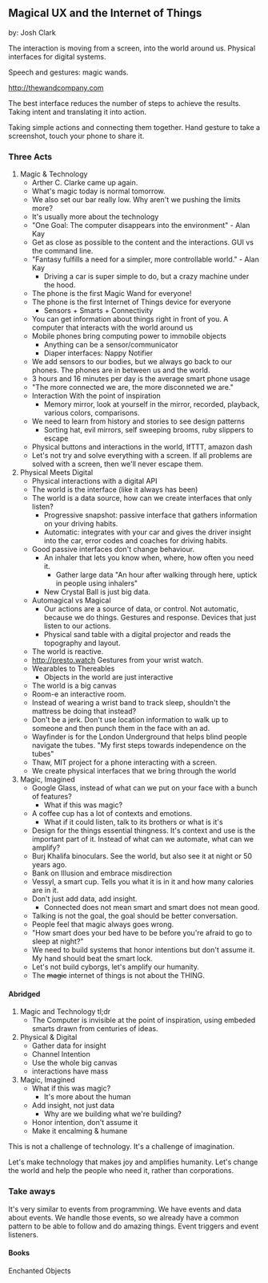 ## Magical UX and the Internet of Things
by: Josh Clark

The interaction is moving from a screen, into the world around us. Physical interfaces for digital systems.

Speech and gestures: magic wands.

<http://thewandcompany.com>

The best interface reduces the number of steps to achieve the results. Taking intent and translating it into action.

Taking simple actions and connecting them together. Hand gesture to take a screenshot, touch your phone to share it.

### Three Acts

1. Magic & Technology
	* Arther C. Clarke came up again.
	* What's magic today is normal tomorrow.
	* We also set our bar really low. Why aren't we pushing the limits more?
	* It's usually more about the technology
	* "One Goal: The computer disappears into the environment" - Alan Kay
	* Get as close as possible to the content and the interactions. GUI vs the command line.
	* "Fantasy fulfills a need for a simpler, more controllable world." - Alan Kay
		* Driving a car is super simple to do, but a crazy machine under the hood.
	* The phone is the first Magic Wand for everyone!
	* The phone is the first Internet of Things device for everyone
		* Sensors + Smarts + Connectivity
	* You can get information about things right in front of you. A computer that interacts with the world around us
	* Mobile phones bring computing power to immobile objects
		* Anything can be a sensor/communicator
		* Diaper interfaces: Nappy Notifier
	* We add sensors to our bodies, but we always go back to our phones. The phones are in between us and the world.
	* 3 hours and 16 minutes per day is the average smart phone usage
	* "The more connected we are, the more disconneted we are."
	* Interaction With the point of inspiration
		* Memory mirror, look at yourself in the mirror, recorded, playback, various colors, comparisons.
	* We need to learn from history and stories to see design patterns
		* Sorting hat, evil mirrors, self sweeping brooms, ruby slippers to escape
	* Physical buttons and interactions in the world, IfTTT, amazon dash
	* Let's not try and solve everything with a screen. If all problems are solved with a screen, then we'll never escape them.
2. Physical Meets Digital
	* Physical interactions with a digital API
	* The world is the interface (like it always has been)
	* The world is a data source, how can we create interfaces that only listen?
		* Progressive snapshot: passive interface that gathers information on your driving habits.
		* Automatic: integrates with your car and gives the driver insight into the car, error codes and coaches for driving habits.
	* Good passive interfaces don't change behaviour.
		* An inhaler that lets you know when, where, how often you need it.
			* Gather large data "An hour after walking through here, uptick in people using inhalers"
		* New Crystal Ball is just big data.
	* Automagical vs Magical
		* Our actions are a source of data, or control. Not automatic, because we do things. Gestures and response. Devices that just listen to our actions.
		* Physical sand table with a digital projector and reads the topography and layout.
	* The world is reactive.
	* <http://presto.watch> Gestures from your wrist watch.
	* Wearables to Thereables
		* Objects in the world are just interactive
	* The world is a big canvas
	* Room-e an interactive room.
	* Instead of wearing a wrist band to track sleep, shouldn't the mattress be doing that instead?
	* Don't be a jerk. Don't use location information to walk up to someone and then punch them in the face with an ad.
	* Wayfinder is for the London Underground that helps blind people navigate the tubes. "My first steps towards independence on the tubes"
	* Thaw, MIT project for a phone interacting with a screen.
	* We create physical interfaces that we bring through the world
3. Magic, Imagined
	* Google Glass, instead of what can we put on your face with a bunch of features? 
		* What if this was magic?
	* A coffee cup has a lot of contexts and emotions.
		* What if it could listen, talk to its brothers or what is it's 
	* Design for the things essential thingness. It's context and use is the important part of it. Instead of what can we automate, what can we amplify?
	* Burj Khalifa binoculars. See the world, but also see it at night or 50 years ago.
	* Bank on Illusion and embrace misdirection
	* Vessyl, a smart cup. Tells you what it is in it and how many calories are in it.
	* Don't just add data, add insight.
		* Connected does not mean smart and smart does not mean good.
	* Talking is not the goal, the goal should be better conversation.
	* People feel that magic always goes wrong.
	* "How smart does your bed have to be before you're afraid to go to sleep at night?"
	* We need to build systems that honor intentions but don't assume it. My hand should beat the smart lock.
	* Let's not build cyborgs, let's amplify our humanity.
	* The ~~magic~~ internet of things is not about the THING.
 
#### Abridged
1. Magic and Technology tl;dr
	* The Computer is invisible at the point of inspiration, using embeded smarts drawn from centuries of ideas.
2. Physical & Digital
	* Gather data for insight
	* Channel Intention
	* Use the whole big canvas
	* interactions have mass
3. Magic, Imagined
	* What if this was magic?
		* It's more about the human
	* Add insight, not just data
		* Why are we building what we're building?
	* Honor intention, don't assume it
	* Make it encalming & humane

This is not a challenge of technology. It's a challenge of imagination.

Let's make technology that makes joy and amplifies humanity. Let's change the world and help the people who need it, rather than corporations.

### Take aways

It's very similar to events from programming. We have events and data about events. We handle those events, so we already have a common pattern to be able to follow and do amazing things. Event triggers and event listeners.

#### Books
Enchanted Objects